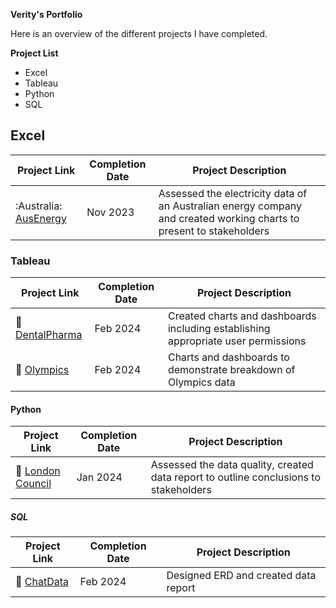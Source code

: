 **Verity's Portfolio**

Here is an overview of the different projects I have completed.

**Project List**
+ Excel
+ Tableau
+ Python
+ SQL

## Excel

| Project Link | Completion Date | Project Description | 
|--------------|-----------------|---------------------|
| :Australia: [AusEnergy](https://github.com/VJMitchell/VJMitchell/blob/main/AusEnergy.md) | Nov 2023 | Assessed the electricity data of an Australian energy company and created working charts to present to stakeholders |

### Tableau

| Project Link | Completion Date| Project Description | 
|--------------|----------------|---------------------|
| :tooth: [DentalPharma](https://github.com/VJMitchell/VJMitchell/blob/main/Dental%20Pharma%20Dashboard%20Project)| Feb 2024 | Created charts and dashboards including establishing appropriate user permissions |
| :1st_place_medal: [Olympics](https://github.com/VJMitchell/VJMitchell/blob/main/Olympics%20Dashboards) | Feb 2024| Charts and dashboards to demonstrate breakdown of Olympics data|

#### Python

| Project Link | Completion Date | Project Description | 
|--------------|-----------------|---------------------|
| :deciduous_tree: [London Council](https://github.com/VJMitchell/VJMitchell/blob/main/Pandas%20Data%20Quality%20Evaluation.zip) | Jan 2024 | Assessed the data quality, created data report to outline conclusions to stakeholders |

##### SQL

| Project Link | Completion Date | Project Description | 
|--------------|-----------------|---------------------|
| :email: [ChatData](https://github.com/VJMitchell/VJMitchell/blob/main/Chatdata%2Cmd) | Feb 2024 | Designed ERD and created data report |






